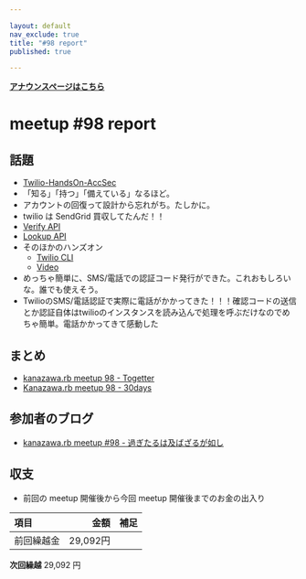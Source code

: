 ```yaml
---

layout: default
nav_exclude: true
title: "#98 report"
published: true

---
```


<div style="text-align: left;"><a href="/98/"><strong>アナウンスページはこちら</strong></a></div>

# meetup #98 report

## 話題

* [Twilio-HandsOn-AccSec](https://github.com/neri78/Twilio-HandsOn-AccSec-JP)
* 「知る」「持つ」「備えている」なるほど。
* アカウントの回復って設計から忘れがち。たしかに。
* twilio は SendGrid 買収してたんだ！！
* [Verify API](https://jp.twilio.com/docs/verify/api/verification#start-new-verification)
* [Lookup API](https://jp.twilio.com/docs/lookup/api)
* そのほかのハンズオン
  + [Twilio CLI](https://github.com/neri78/Twilio-HandsOn-CLI-JP)
  + [Video](https://github.com/neri78/Twilio-HandsOn-Video-JP)
* めっちゃ簡単に、SMS/電話での認証コード発行ができた。これおもしろいな。誰でも使えそう。
* TwilioのSMS/電話認証で実際に電話がかかってきた！！！確認コードの送信とか認証自体はtwilioのインスタンスを読み込んで処理を呼ぶだけなのでめちゃ簡単。電話かかってきて感動した

## まとめ

<!-- Togetter, 30days のリンクをいれる -->

* [kanazawa.rb meetup 98 - Togetter](https://togetter.com/li/1610000)
* [Kanazawa.rb meetup 98 - 30days](https://30d.jp/kzrb/88)

## 参加者のブログ

* [kanazawa\.rb meetup \#98 \- 過ぎたるは及ばざるが如し](https://cotton-desu.hatenablog.com/entry/2020/10/23/130000)

## 収支

* 前回の meetup 開催後から今回 meetup 開催後までのお金の出入り

|項目                           |金額         |補足                                               |
|:------------------------------|------------:|:--------------------------------------------------|
| 前回繰越金                    |    29,092円 |                                                   |

**次回繰越**  29,092 円
